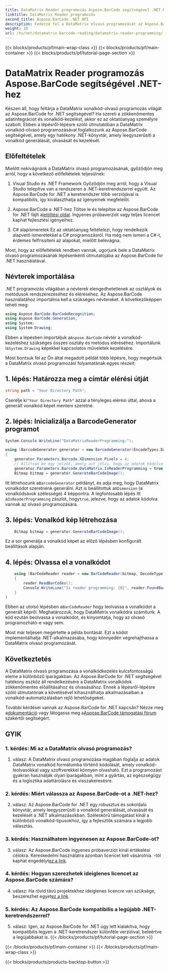 ```yaml
---
title: DataMatrix Reader programozás Aspose.BarCode segítségével .NET-hez
linktitle: DataMatrix Reader programozás
second_title: Aspose.BarCode .NET API
description: Fedezze fel a DataMatrix olvasó programozását az Aspose.BarCode for .NET segítségével. Ebből az átfogó útmutatóból megtudhatja, hogyan hozhat létre és olvashat DataMatrix vonalkódokat .NET-alkalmazásaiban.
weight: 10
url: /hu/net/datamatrix-barcode-reading/datamatrix-reader-programming/
---
```


{{< blocks/products/pf/main-wrap-class >}}
{{< blocks/products/pf/main-container >}}
{{< blocks/products/pf/tutorial-page-section >}}

# DataMatrix Reader programozás Aspose.BarCode segítségével .NET-hez

Készen áll, hogy feltárja a DataMatrix vonalkód-olvasó programozás világát az Aspose.BarCode for .NET segítségével? Ha szereti a zökkenőmentes adatintegrációt és vonalkód-kezelést, akkor ez az oktatóanyag személyre szabott. Ebben a lépésről-lépésre szóló útmutatóban a DataMatrix vonalkód-olvasó programozásával foglalkozunk az Aspose.BarCode segítségével, amely egy hatékony .NET-könyvtár, amely leegyszerűsíti a vonalkód generálását, olvasását és kezelését. 

## Előfeltételek

Mielőtt nekivágnánk a DataMatrix olvasó programozásának, győződjön meg arról, hogy a következő előfeltételek teljesülnek:

1. Visual Studio és .NET Framework
Győződjön meg arról, hogy a Visual Studio telepítve van a rendszeren a .NET-keretrendszerrel együtt. Az Aspose.BarCode for .NET a keretrendszer több verziójával is kompatibilis, így kiválaszthatja az igényeinek megfelelőt.

2. Aspose.BarCode a .NET-hez
 Töltse le és telepítse az Aspose.BarCode for .NET fájlt a[letöltési oldal](https://releases.aspose.com/barcode/net/). Ingyenes próbaverziót vagy teljes licencet kaphat fejlesztési igényeihez.

3. C# alapismeretek
Ez az oktatóanyag feltételezi, hogy rendelkezik alapvető ismeretekkel a C# programozásról. Ha még nem ismeri a C#-t, érdemes felfrissíteni az alapokat, mielőtt belevágna.

Most, hogy az előfeltételek rendben vannak, ugorjunk bele a DataMatrix olvasó programozásának lépésenkénti útmutatójába az Aspose.BarCode for .NET használatával.

## Névterek importálása

.NET programozás világában a névterek elengedhetetlenek az osztályok és metódusok rendszerezéséhez és eléréséhez. Az Aspose.BarCode használatához importálnia kell a szükséges névtereket. A következőképpen teheti meg:

```csharp
using Aspose.BarCode.BarCodeRecognition;
using Aspose.BarCode.Generation;
using System;
using System.Drawing;
```

 Ebben a lépésben importáljuk a`Aspose.BarCode` névtér a vonalkód-kezeléshez szükséges összes osztály és metódus eléréséhez. Importálunk is`System.Drawing` képekkel kapcsolatos műveletek kezelésére.

Most bontsuk fel az Ön által megadott példát több lépésre, hogy megértsük a DataMatrix olvasó programozási folyamatának egyes részeit:

## 1. lépés: Határozza meg a címtár elérési útját

```csharp
string path = "Your Directory Path";
```

 Cserélje ki`"Your Directory Path"` azzal a tényleges elérési úttal, ahová a generált vonalkód képet menteni szeretné.

## 2. lépés: Inicializálja a BarcodeGenerator programot

```csharp
System.Console.WriteLine("DataMatrixReaderProgramming:");

using (BarcodeGenerator generator = new BarcodeGenerator(EncodeTypes.DataMatrix, "Aspose"))
{
    generator.Parameters.Barcode.XDimension.Pixels = 4;
    // Állítson be egy jelzőt, amely azt jelzi, hogy az adatok kódolva vannak az olvasó programozására
    generator.Parameters.Barcode.DataMatrix.IsReaderProgramming = true;
    Bitmap bitmap = generator.GenerateBarCodeImage();
```

 Itt létrehozunk a`BarcodeGenerator` példányt, és adja meg, hogy DataMatrix vonalkódot szeretnénk generálni. Azt is beállítottuk a`XDimension` (a vonalkódsávok szélessége) 4 képpontra. A legfontosabb lépés itt a`IsReaderProgramming` zászlót, hogy`true`, jelezve, hogy az adatok kódolva vannak az olvasó programozására.

## 3. lépés: Vonalkód kép létrehozása

```csharp
    Bitmap bitmap = generator.GenerateBarCodeImage();
```

Ez a sor generálja a vonalkód képet az előző lépésben konfigurált beállítások alapján.

## 4. lépés: Olvassa el a vonalkódot

```csharp
    using (BarCodeReader reader = new BarCodeReader(bitmap, DecodeType.DataMatrix))
    {
        reader.ReadBarCodes();
        Console.WriteLine("Is reader programming: {0}", reader.FoundBarCodes[0].Extended.DataMatrix.IsReaderProgramming);
    }
}
```

 Ebben az utolsó lépésben a`BarCodeReader` hogy leolvassa a vonalkódot a generált képről. Meghatározzuk, hogy DataMatrix vonalkódra számítunk. A kód ezután beolvassa a vonalkódot, és kinyomtatja, hogy az olvasó programozható-e vagy sem.

Most már teljesen megértette a példa bontását. Ezt a kódot implementálhatja .NET-alkalmazásába, hogy könnyedén végrehajthassa a DataMatrix olvasó programozását.

## Következtetés

A DataMatrix olvasó programozása a vonalkódkezelés kulcsfontosságú eleme a különböző iparágakban. Az Aspose.BarCode for .NET segítségével hatékony eszköz áll rendelkezésére a DataMatrix vonalkódok zökkenőmentes előállításához és olvasásához. Ennek a lépésről-lépésre szóló útmutatónak a követésével kihasználhatja alkalmazásaiban a vonalkód-automatizálásban rejlő lehetőségeket.

 További kérdései vannak az Aspose.BarCode for .NET kapcsán? Nézze meg a[dokumentáció](https://reference.aspose.com/barcode/net/) vagy látogassa meg a[Aspose.BarCode támogatási fórum](https://forum.aspose.com/c/barcode/13) szakértői segítségért.

## GYIK

### 1. kérdés: Mi az a DataMatrix olvasó programozás?

1. válasz: A DataMatrix olvasó programozása magában foglalja az adatok DataMatrix vonalkód formátumba történő kódolását, amely vonalkód-leolvasókkal vagy szoftverekkel könnyen olvasható. Ezt a programozást gyakran használják olyan iparágakban, mint a gyártás, az egészségügy és a logisztika adattárolásra és visszakeresésre.

### 2. kérdés: Miért válassza az Aspose.BarCode-ot a .NET-hez?

2. válasz: Az Aspose.BarCode for .NET egy robusztus és sokoldalú könyvtár, amely leegyszerűsíti a vonalkód generálását, olvasását és kezelését a .NET alkalmazásokban. Széleskörű támogatást kínál a különböző vonalkód-típusokhoz, így a fejlesztők számára a legjobb választás.

### 3. kérdés: Használhatom ingyenesen az Aspose.BarCode-ot?

 3. válasz: Az Aspose.BarCode ingyenes próbaverziót kínál értékelési célokra. Kereskedelmi használatra azonban licencet kell vásárolnia. -tól kaphat engedélyt[ez a link](https://purchase.aspose.com/buy).

### 4. kérdés: Hogyan szerezhetek ideiglenes licencet az Aspose.BarCode számára?

 4. válasz: Ha rövid távú projektekhez ideiglenes licencre van szüksége, beszerezhet egyet[ez a link](https://purchase.aspose.com/temporary-license/).

### 5. kérdés: Az Aspose.BarCode kompatibilis a legújabb .NET-keretrendszerrel?

5. válasz: Igen, az Aspose.BarCode for .NET úgy lett kialakítva, hogy kompatibilis legyen a .NET-keretrendszer különféle verzióival, beleértve a legújabbakat is.
{{< /blocks/products/pf/tutorial-page-section >}}

{{< /blocks/products/pf/main-container >}}
{{< /blocks/products/pf/main-wrap-class >}}

{{< blocks/products/products-backtop-button >}}
